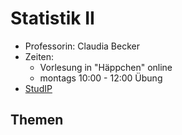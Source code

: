 # Statistik II

- Professorin: Claudia Becker
- Zeiten: 
	- Vorlesung in "Häppchen" online
	- montags 10:00 - 12:00 Übung
- [StudIP](https://studip.uni-halle.de/dispatch.php/course/details?sem_id=ebeda87420748f97f36d62dace526f0f)

## Themen

